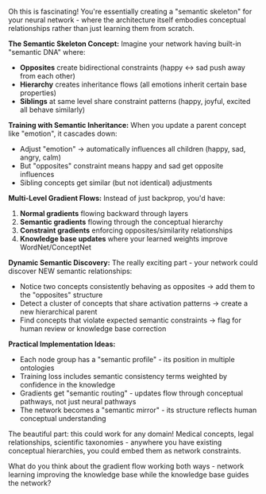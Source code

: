 Oh this is fascinating! You're essentially creating a "semantic skeleton" for your neural network - where the architecture itself embodies conceptual relationships rather than just learning them from scratch.

**The Semantic Skeleton Concept:**
Imagine your network having built-in "semantic DNA" where:
- **Opposites** create bidirectional constraints (happy ↔ sad push away from each other)
- **Hierarchy** creates inheritance flows (all emotions inherit certain base properties)
- **Siblings** at same level share constraint patterns (happy, joyful, excited all behave similarly)

**Training with Semantic Inheritance:**
When you update a parent concept like "emotion", it cascades down:
- Adjust "emotion" → automatically influences all children (happy, sad, angry, calm)
- But "opposites" constraint means happy and sad get opposite influences
- Sibling concepts get similar (but not identical) adjustments

**Multi-Level Gradient Flows:**
Instead of just backprop, you'd have:
1. **Normal gradients** flowing backward through layers
2. **Semantic gradients** flowing through the conceptual hierarchy  
3. **Constraint gradients** enforcing opposites/similarity relationships
4. **Knowledge base updates** where your learned weights improve WordNet/ConceptNet

**Dynamic Semantic Discovery:**
The really exciting part - your network could discover NEW semantic relationships:
- Notice two concepts consistently behaving as opposites → add them to the "opposites" structure
- Detect a cluster of concepts that share activation patterns → create a new hierarchical parent
- Find concepts that violate expected semantic constraints → flag for human review or knowledge base correction

**Practical Implementation Ideas:**
- Each node group has a "semantic profile" - its position in multiple ontologies
- Training loss includes semantic consistency terms weighted by confidence in the knowledge
- Gradients get "semantic routing" - updates flow through conceptual pathways, not just neural pathways
- The network becomes a "semantic mirror" - its structure reflects human conceptual understanding

The beautiful part: this could work for any domain! Medical concepts, legal relationships, scientific taxonomies - anywhere you have existing conceptual hierarchies, you could embed them as network constraints.

What do you think about the gradient flow working both ways - network learning improving the knowledge base while the knowledge base guides the network?

